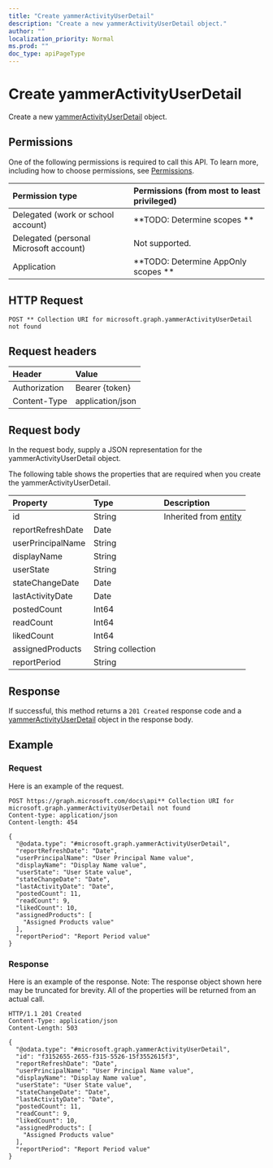 ```yaml
---
title: "Create yammerActivityUserDetail"
description: "Create a new yammerActivityUserDetail object."
author: ""
localization_priority: Normal
ms.prod: ""
doc_type: apiPageType
---
```


# Create yammerActivityUserDetail

Create a new [yammerActivityUserDetail](../resources/yammeractivityuserdetail.md) object.

## Permissions
One of the following permissions is required to call this API. To learn more, including how to choose permissions, see [Permissions](/concepts/permissions-reference.md).

|Permission type|Permissions (from most to least privileged)|
|:---|:---|
|Delegated (work or school account)|**TODO: Determine scopes **|
|Delegated (personal Microsoft account)|Not supported.|
|Application|**TODO: Determine AppOnly scopes **|

## HTTP Request
<!-- {
  "blockType": "ignored"
}
-->
``` http
POST ** Collection URI for microsoft.graph.yammerActivityUserDetail not found
```

## Request headers
|Header|Value|
|:---|:---|
|Authorization|Bearer {token}|
|Content-Type|application/json|

## Request body
In the request body, supply a JSON representation for the yammerActivityUserDetail object.

The following table shows the properties that are required when you create the yammerActivityUserDetail.

|Property|Type|Description|
|:---|:---|:---|
|id|String| Inherited from [entity](../resources/entity.md)|
|reportRefreshDate|Date||
|userPrincipalName|String||
|displayName|String||
|userState|String||
|stateChangeDate|Date||
|lastActivityDate|Date||
|postedCount|Int64||
|readCount|Int64||
|likedCount|Int64||
|assignedProducts|String collection||
|reportPeriod|String||



## Response
If successful, this method returns a `201 Created` response code and a [yammerActivityUserDetail](../resources/yammeractivityuserdetail.md) object in the response body.

## Example

### Request
Here is an example of the request.
<!-- {
  "blockType": "request",
  "name": "create_yammeractivityuserdetail_from_"
}
-->
``` http
POST https://graph.microsoft.com/docs\api** Collection URI for microsoft.graph.yammerActivityUserDetail not found
Content-type: application/json
Content-length: 454

{
  "@odata.type": "#microsoft.graph.yammerActivityUserDetail",
  "reportRefreshDate": "Date",
  "userPrincipalName": "User Principal Name value",
  "displayName": "Display Name value",
  "userState": "User State value",
  "stateChangeDate": "Date",
  "lastActivityDate": "Date",
  "postedCount": 11,
  "readCount": 9,
  "likedCount": 10,
  "assignedProducts": [
    "Assigned Products value"
  ],
  "reportPeriod": "Report Period value"
}
```

### Response
Here is an example of the response. Note: The response object shown here may be truncated for brevity. All of the properties will be returned from an actual call.
<!-- {
  "blockType": "response",
  "truncated": true,
  "@odata.type": "microsoft.graph.yammeractivityuserdetail"
}
-->
``` http
HTTP/1.1 201 Created
Content-Type: application/json
Content-Length: 503

{
  "@odata.type": "#microsoft.graph.yammerActivityUserDetail",
  "id": "f3152655-2655-f315-5526-15f3552615f3",
  "reportRefreshDate": "Date",
  "userPrincipalName": "User Principal Name value",
  "displayName": "Display Name value",
  "userState": "User State value",
  "stateChangeDate": "Date",
  "lastActivityDate": "Date",
  "postedCount": 11,
  "readCount": 9,
  "likedCount": 10,
  "assignedProducts": [
    "Assigned Products value"
  ],
  "reportPeriod": "Report Period value"
}
```

